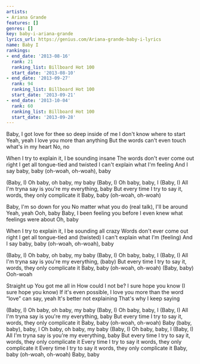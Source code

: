 ```yaml
---
artists:
- Ariana Grande
features: []
genres: []
key: baby-i-ariana-grande
lyrics_url: https://genius.com/Ariana-grande-baby-i-lyrics
name: Baby I
rankings:
- end_date: '2013-08-16'
  rank: 21
  ranking_list: Billboard Hot 100
  start_date: '2013-08-10'
- end_date: '2013-09-27'
  rank: 94
  ranking_list: Billboard Hot 100
  start_date: '2013-09-21'
- end_date: '2013-10-04'
  rank: 60
  ranking_list: Billboard Hot 100
  start_date: '2013-09-28'
---
```

Baby, I got love for thee so deep inside of me
I don't know where to start
Yeah, yeah
I love you more than anything
But the words can't even touch what's in my heart
No, no


When I try to explain it, I be sounding insane
The words don't ever come out right
I get all tongue-tied and twisted
I can't explain what I'm feeling
And I say baby, baby (oh-woah, oh-woah), baby


(Baby, I) Oh baby, oh baby, my baby
(Baby, I) Oh baby, baby, I
(Baby, I) All I'm tryna say is you're my everything, baby
But every time I try to say it, words, they only complicate it
Baby, baby (oh-woah, oh-woah)


Baby, I'm so down for you
No matter what you do (real talk), I'll be around
Yeah, yeah
Ooh, baby
Baby, I been feeling you before I even knew what feelings were about
Oh, baby


When I try to explain it, I be sounding all crazy
Words don't ever come out right
I get all tongue-tied and (twisted)
I can't explain what I'm (feeling)
And I say baby, baby (oh-woah, oh-woah), baby


(Baby, I) Oh baby, oh baby, my baby
(Baby, I) Oh baby, baby, I
(Baby, I) All I'm tryna say is you're my everything, (baby)
But every time I try to say it, words, they only complicate it
Baby, baby (oh-woah, oh-woah)
(Baby, baby) Ooh-woah


Straight up
You got me all in
How could I not be?
I sure hope you know (I sure hope you know)
If it's even possible, I love you more than the word “love” can say, yeah
It's better not explaining
That's why I keep saying


(Baby, I) Oh baby, oh baby, my baby
(Baby, I) Oh baby, baby, I
(Baby, I) All I'm tryna say is you're my everything, baby
But every time I try to say it, words, they only complicate it
Baby, baby (oh-woah, oh-woah)
Baby (baby, baby), baby, I
Oh baby, oh baby, my baby
(Baby, I) Oh baby, baby, I
(Baby, I) All I'm tryna say is you're my everything, baby
But every time I try to say it, words, they only complicate it
Every time I try to say it words, they only complicate it
Every time I try to say it words, they only complicate it
Baby, baby (oh-woah, oh-woah)
Baby, baby
